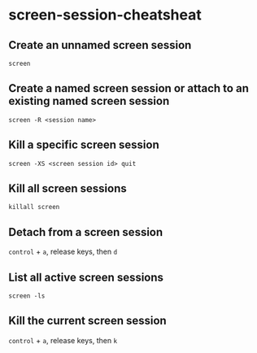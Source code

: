 # screen-session-cheatsheat

## Create an unnamed screen session

`screen`

## Create a named screen session or attach to an existing named screen session

`screen -R <session name>`

## Kill a specific screen session

`screen -XS <screen session id> quit`

## Kill all screen sessions

`killall screen`

## Detach from a screen session

`control` + `a`, release keys, then `d`

## List all active screen sessions

`screen -ls`

## Kill the current screen session

`control` + `a`, release keys, then `k`
